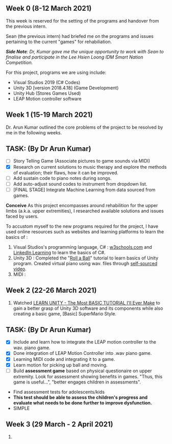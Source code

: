 ## Week 0 (8-12 March 2021) 
This week is reserved for the setting of the programs and handover from the previous intern.

Sean (the previous intern) had briefed me on the programs and issues pertaining to the current "games" for rehabiliation. 

***Side Note**: Dr, Kumar gave me the unique opportunity to work with Sean to finalise and participate in the Lee Hsien Loong IDM Smart Nation Competition.*

For this project, programs we are using include:
 - Visual Studios 2019 (C# Codes)
 - Unity 3D [version 2018.4.18] (Game Development)
 - Unity Hub (Stores Games Used)
 - LEAP Motion controller software

## Week 1 (15-19 March 2021)
Dr. Arun Kumar outlined the core problems of the project to be resolved by me in the following weeks.

## TASK: (By Dr Arun Kumar)
 - [ ] Story Telling Game (Associate pictures to game sounds via MIDI)
 - [x] Research on current solutions to music therapy and explore the methods of evaluation; their flaws, how it can be improved.
 - [ ] Add sustain code to piano notes during songs.
 - [ ] Add auto-adjust sound codes to instrument from dropdown list.
 - [ ] [FINAL STAGE] Integrate Machine Learning from data sourced from games.

**Conceive**
As this project encompasses around rehabilition for the upper limbs (a.k.a. upper extremities), I researched available solutions and issues faced by users. 

To accustom myself to the new programs required for the project, I have used online resources such as websites and learning platforms to learn the basics of :  
1. Visual Studios's programming language, C# : [w3schools.com](https://www.w3schools.com/cs/default.asp) and [LinkedIn Learning](https://www.linkedin.com/learning/visual-studio-essential-training-05-code-editors/explore-the-default-editor-settings?u=2122804) to learn the basics of C#. 
2. Unity 3D : Completed the "[Roll a Ball](https://learn.unity.com/project/roll-a-ball)" tutorial to learn basics of Unity program. Created virtual piano using wav. files through [self-sourced video](https://www.youtube.com/watch?v=bkE1YSSdOLU).
3. MIDI : 

## Week 2 (22-26 March 2021)
1. Watched [LEARN UNITY - The Most BASIC TUTORIAL I'll Ever Make](https://www.youtube.com/watch?v=pwZpJzpE2lQ)  to gain a better grasp of Unity 3D software and its components while also creating a basic game, [Basic] SuperMario Style.

## TASK: (By Dr Arun Kumar)
 - [x] Include and learn how to integrate the LEAP motion controller to the wav. piano game. 
 - [x] Done integration of LEAP Motion Controller into .wav piano game.
 - [x] Learning MIDI code and integrating it to a game.
 - [x] Learn motion for picking up ball and moving. 
 - [ ] Build **assessment game** based on physical questionaire on upper extremity. Look for assessment showing benefits in games. "Thus, this game is useful...", "better engages children in assessments".      
 - Find assessment tests for adolescents/kids 
 - **This test should be able to assess the children's progress and evaluate what needs to be done further to improve dysfunction.**
 - SIMPLE

 ## Week 3 (29 March - 2 April 2021)
1. 
<!--stackedit_data:
eyJoaXN0b3J5IjpbMTc0OTU5MTkxOCwtMTE4OTk0ODczOSwtMT
gzODY5NjA4MywxMzU2NzAyOTE0LDEyNTg2Mzk3MzMsLTI2OTY0
OTcwMCwtMTYxMzE5MjU5MywtMTE5Nzc3MDQzMyw0MjU5NTI3MT
IsLTIxMzY5NDUzNDksLTExNDY1ODM3MzYsLTE0Mzg1MDM3OTMs
MTc2NTI5ODc4NCwxMTY5MDA1MzQ4LDEzOTkzNTAyOTUsMTAyMD
c5NjUwOCwtMTM4MjQxMjA2MiwtNDY3MTUyOTMwXX0=
-->